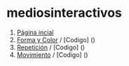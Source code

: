 # mediosinteractivos
1. [Página incial](https://github.com/alexopvp/Medios/)
2. [Forma y Color](https://github.com/alexopvp/Medios/01) / [Codigo] ()
3. [Repetición](https://github.com/alexopvp/Medios/02) / [Codigo] ()
4. [Movimiento](https://github.com/alexopvp/Medios/03) / [Codigo] ()

